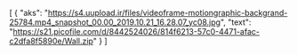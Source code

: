 [
  {
    "aks": "https://s4.uupload.ir/files/videoframe-motiongraphic-backgrand-25784.mp4_snapshot_00.00_2019.10.21_16.28.07_yc08.jpg",
    "text": "https://s21.picofile.com/d/8442524026/814f6213-57c0-4471-afac-c2dfa8f5890e/Wall.zip"
  }
]
